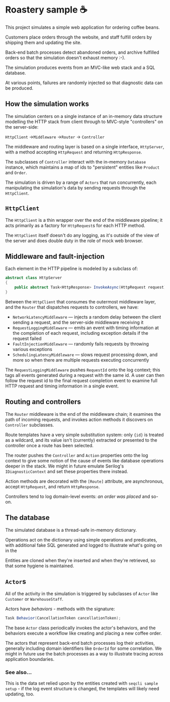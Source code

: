 # Roastery sample ☕

This project simulates a simple web application for ordering
coffee beans.

Customers place orders through the website, and staff fulfill orders
by shipping them and updating the site.

Back-end batch processes detect abandoned orders, and archive fulfilled 
orders so that the simulation doesn't exhaust memory :-).

The simulation produces events from an MVC-like web stack and a
SQL database.

At various points, failures are randomly injected so that diagnostic
data can be produced.

## How the simulation works

The simulation centers on a single instance of an in-memory data 
structure modelling the HTTP stack from client through to MVC-style
"controllers" on the server-side:

`HttpClient` &rarr;`Middleware` &rarr;`Router` &rarr; `Controller`

The middleware and routing layer is based on a single interface,
`HttpServer`, with a method accepting `HttpRequest` and returning
`HttpResponse`.

The subclasses of `Controller` interact with the in-memory `Database`
instance, which maintains a map of ids to "persistent" entities like
`Product` and `Order`.

The simulation is driven by a range of `Actors` that run concurrently,
each manipulating the simulation's data by sending requests through
the `HttpClient`.

## `HttpClient`

The `HttpClient` is a thin wrapper over the end of the middleware
pipeline; it acts primarily as a factory for `HttpRequest`s for each
HTTP method.

The `HttpClient` itself doesn't do any logging, as it's outside of
the view of the server and does double duty in the role of mock web
browser.

## Middleware and fault-injection

Each element in the HTTP pipeline is modeled by a subclass of:

```csharp
abstract class HttpServer
{
    public abstract Task<HttpResponse> InvokeAsync(HttpRequest request);
}
```

Between the `HttpClient` that consumes the outermost middleware layer,
and the `Router` that dispatches requests to controllers, we have:

 * `NetworkLatencyMiddleware` &mdash; injects a random delay between
   the client sending a request, and the server-side middleware receiving it
 * `RequestLoggingMiddleware` &mdash; emits an event with timing 
   information at the completion of each request, including exception
   details if the request failed
 * `FaultInjectionMiddleware` &mdash; randomly fails requests by throwing
   various exceptions
 * `SchedulingLatencyMiddleware` &mdash; slows request processing down,
   and more so when there are multiple requests executing concurrently

The `RequestLoggingMiddleware` pushes `RequestId` onto the log context;
this tags all events generated during a request with the same id. A user
can then follow the request id to the final request completion event to
examine full HTTP request and timing information in a single event.

## Routing and controllers

The `Router` middleware is the end of the middleware chain; it examines
the path of incoming requests, and invokes action methods it discovers
on `Controller` subclasses.

Route templates have a very simple substitution system: only `{id}` is
treated as a wildcard, and its value isn't (currently) extracted or
presented to the controller once a route has been selected.

The router pushes the `Controller` and `Action` properties onto the log
context to give some notion of the cause of events like database
operations deeper in the stack. We might in future emulate Serilog's
`IDiagnosticContext` and set these properties there instead.

Action methods are decorated with the `[Route]` attribute, are 
asynchronous, accept `HttpRequest`, and return `HttpResponse`.

Controllers tend to log domain-level events: _an order was placed_ and
so-on.

## The database

The simulated database is a thread-safe in-memory dictionary.

Operations act on the dictionary using simple operations and predicates,
with additional fake SQL generated and logged to illustrate what's
going on in the 

Entities are cloned when they're inserted and when they're retrieved,
so that some hygiene is maintained.

## `Actor`s

All of the activity in the simulation is triggered by subclasses of
`Actor` like `Customer` or `WarehouseStaff`.

Actors have _behaviors_ - methods with the signature:

```csharp
Task Behavior(CancellationToken cancellationToken);
```

The base `Actor` class periodically invokes the actor's behaviors,
and the behaviors execute a workflow like creating and placing a new
coffee order.

The actors that represent back-end batch processes log their
activities, generally including domain identifiers like `OrderId` for
some correlation. We might in future use the batch processes as a
way to illustrate tracing across application boundaries.

### See also...

This is the data set relied upon by the entities created with
`seqcli sample setup` - if the log event structure is changed, the
templates will likely need updating, too.
